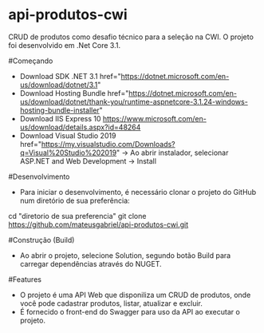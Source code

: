 # api-produtos-cwi
CRUD de produtos como desafio técnico para a seleção na CWI. O projeto foi desenvolvido em .Net Core 3.1.

#Começando 
- Download SDK .NET 3.1  href="https://dotnet.microsoft.com/en-us/download/dotnet/3.1"
- Download Hosting Bundle href="https://dotnet.microsoft.com/en-us/download/dotnet/thank-you/runtime-aspnetcore-3.1.24-windows-hosting-bundle-installer"
- Download IIS Express 10 https://www.microsoft.com/en-us/download/details.aspx?id=48264
- Download Visual Studio 2019  href="https://my.visualstudio.com/Downloads?q=Visual%20Studio%202019"
  -> Ao abrir instalador, selecionar ASP.NET and Web Development -> Install

#Desenvolvimento
- Para iniciar o desenvolvimento, é necessário clonar o projeto do GitHub num diretório de sua preferência:

cd "diretorio de sua preferencia"
git clone https://github.com/mateusgabriel/api-produtos-cwi.git

#Construção (Build)
- Ao abrir o projeto, selecione Solution, segundo botão Build para carregar dependências através do NUGET.

#Features
- O projeto é uma API Web que disponiliza um CRUD de produtos, onde você pode cadastrar produtos, listar, atualizar e excluir.
- É fornecido o front-end do Swagger para uso da API ao executar o projeto.


